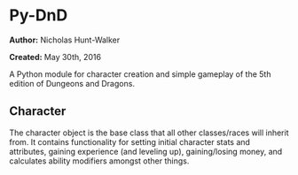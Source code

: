 # Py-DnD

**Author:** Nicholas Hunt-Walker

**Created:** May 30th, 2016

A Python module for character creation and simple gameplay of the 5th
edition of Dungeons and Dragons.

## Character

The character object is the base class that all other classes/races will inherit from. It contains functionality for setting initial character stats and attributes, gaining experience (and leveling up), gaining/losing money, and calculates ability modifiers amongst other things.